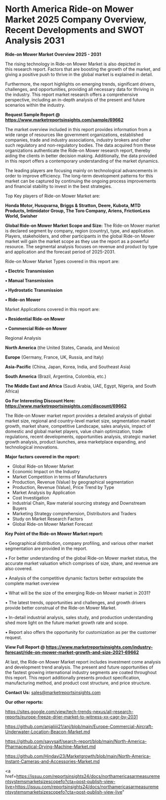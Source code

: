 # North America Ride-on Mower Market 2025 Company Overview, Recent Developments and SWOT Analysis 2031

<Strong> Ride-on Mower Market Overview 2025 - 2031</strong>

The rising technology in Ride-on Mower Market is also depicted in this research report. Factors that are boosting the growth of the market, and giving a positive push to thrive in the global market is explained in detail.

Furthermore, the report highlights on emerging trends, significant drivers, challenges, and opportunities, providing all necessary data for thriving in the industry. This report market research offers a comprehensive perspective, including an in-depth analysis of the present and future scenarios within the industry.

<strong>Request Sample Report @ <a href=https://www.marketreportsinsights.com/sample/69662>https://www.marketreportsinsights.com/sample/69662</a></strong>

The market overview included in this report provides information from a wide range of resources like government organizations, established companies, trade and industry associations, industry brokers and other such regulatory and non-regulatory bodies. The data acquired from these organizations authenticate the Ride-on Mower research report, thereby aiding the clients in better decision making. Additionally, the data provided in this report offers a contemporary understanding of the market dynamics.

The leading players are focusing mainly on technological advancements in order to improve efficiency. The long-term development patterns for this market can be captured by continuing the ongoing process improvements and financial stability to invest in the best strategies.

Top Key players of Ride-on Mower Market are:

<strong>Honda Motor, Husqvarna, Briggs & Stratton, Deere, Kubota, MTD Products, Intimidator Group, The Toro Company, Ariens, FrictionLess World, Swisher</strong>

<strong><b>Global Ride-on Mower Market Scope and Size:</b></strong>
The Ride-on Mower market is declared segment by company, region (country), type, and application. Players, stakeholders, and other participants in the global Ride-on Mower market will gain the market scope as they use the report as a powerful resource. The segmental analysis focuses on revenue and product by type and application and the forecast period of 2025-2031.

Ride-on Mower Market Types covered in this report are:

<strong>• Electric Transmission

• Manual Transmission

• Hydrostatic Transmission

• Ride-on Mower</strong>

Market Applications covered in this report are:

<strong>• Residential Ride-on Mower

• Commercial Ride-on Mower</strong> 

Regional Analysis

<strong>North America</strong> (the United States, Canada, and Mexico)

<strong>Europe</strong> (Germany, France, UK, Russia, and Italy)

<strong>Asia-Pacific</strong> (China, Japan, Korea, India, and Southeast Asia)

<strong>South America</strong> (Brazil, Argentina, Colombia, etc.)

<strong>The Middle East and Africa</strong> (Saudi Arabia, UAE, Egypt, Nigeria, and South Africa)

<strong>Go For Interesting Discount Here: <a href=https://www.marketreportsinsights.com/discount/69662>https://www.marketreportsinsights.com/discount/69662</a></strong>

The Ride-on Mower market report provides a detailed analysis of global market size, regional and country-level market size, segmentation market growth, market share, competitive Landscape, sales analysis, impact of domestic and global market players, value chain optimization, trade regulations, recent developments, opportunities analysis, strategic market growth analysis, product launches, area marketplace expanding, and technological innovations.

<strong><b>Major factors covered in the report:</b></strong>
<ul>
  <li>Global Ride-on Mower Market </li>
  <li>Economic Impact on the Industry</li>
  <li>Market Competition in terms of Manufacturers</li>
  <li>Production, Revenue (Value) by geographical segmentation</li>
  <li>Production, Revenue (Value), Price Trend by Type</li>
  <li>Market Analysis by Application</li>
  <li>Cost Investigation</li>
  <li>Industrial Chain, Raw material sourcing strategy and Downstream Buyers</li>
  <li>Marketing Strategy comprehension, Distributors and Traders</li>
  <li>Study on Market Research Factors</li>
  <li>Global Ride-on Mower Market Forecast</li>
</ul>

<strong><b>Key Point of the Ride-on Mower Market report:</b></strong>

• Geographical distribution, company profiling, and various other market segmentation are provided in the report.

• For better understanding of the global Ride-on Mower market status, the accurate market valuation which comprises of size, share, and revenue are also covered.

• Analysis of the competitive dynamic factors better extrapolate the complete market overview

• What will be the size of the emerging Ride-on Mower market in 2031?

• The latest trends, opportunities and challenges, and growth drivers provide better construal of the Ride-on Mower Market.

• In-detail industrial analysis, sales study, and production understanding shed more light on the future market growth rate and scope.

• Report also offers the opportunity for customization as per the customer request.

<strong><b>View Full Report @ <a href=https://www.marketreportsinsights.com/industry-forecast/ride-on-mower-market-growth-and-size-2021-69662>https://www.marketreportsinsights.com/industry-forecast/ride-on-mower-market-growth-and-size-2021-69662</a></b></strong>


At last, the Ride-on Mower Market report includes investment come analysis and development trend analysis. The present and future opportunities of the fastest growing international industry segments are coated throughout this report. This report additionally presents product specification, manufacturing method, and product cost structure, and price structure.

<strong>Contact Us:</strong>
sales@marketreportsinsights.com

<strong>Our other reports:</strong>

<a href=https://sites.google.com/view/tech-trends-nexus/all-research-reports/europe-freeze-drier-market-to-witness-xx-cagr-by-2031>https://sites.google.com/view/tech-trends-nexus/all-research-reports/europe-freeze-drier-market-to-witness-xx-cagr-by-2031</a>

<a href=https://github.com/anjaliiii21/anj/blob/main/Europe-Commercial-Aircraft-Underwater-Location-Beacon-Market.md>https://github.com/anjaliiii21/anj/blob/main/Europe-Commercial-Aircraft-Underwater-Location-Beacon-Market.md</a>

<a href=https://github.com/sayysaif/search-report/blob/main/North-America-Pharmaceutical-Drying-Machine-Market.md>https://github.com/sayysaif/search-report/blob/main/North-America-Pharmaceutical-Drying-Machine-Market.md</a>

<a href=https://github.com/Hindavi23/Marketgrowth/blob/main/North-America-Instant-Cameras-and-Accessories-Market.md>https://github.com/Hindavi23/Marketgrowth/blob/main/North-America-Instant-Cameras-and-Accessories-Market.md</a>

<a href=https://issuu.com/reportsinsights24/docs/northamericasarmeasurementsystemsmarketsizescopefo?cta=post-publish-view-live>https://issuu.com/reportsinsights24/docs/northamericasarmeasurementsystemsmarketsizescopefo?cta=post-publish-view-live</a>"
